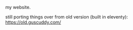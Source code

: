 my website.

still porting things over from old version  (built in eleventy): https://old.guscuddy.com/